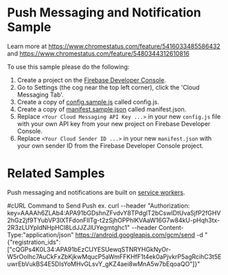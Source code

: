 Push Messaging and Notification Sample
===

Learn more at https://www.chromestatus.com/feature/5416033485586432 and https://www.chromestatus.com/feature/5480344312610816

To use this sample please do the following:

1. Create a project on the [Firebase Developer Console](https://console.firebase.google.com).
1. Go to Settings (the cog near the top left corner), click the 'Cloud Messaging Tab'.
1. Create a copy of [config.sample.js](config.sample.js) called config.js.
1. Create a copy of [manifest.sample.json](manifest.sample.json) called manifest.json.
1. Replace `<Your Cloud Messaging API Key ...>` in your new `config.js` file with your own API key from your new project on Firebase Developer Console.
4. Replace `<Your Cloud Sender ID ...>` in your new `manifest.json` with your own sender ID from the Firebase Developer Console project.

# Related Samples
  Push messaging and notifications are built on [service workers](https://github.com/GoogleChrome/samples/tree/gh-pages/service-worker).

#cURL Command to Send Push ex.
curl --header "Authorization: key=AAAAh6ZLAb4:APA91bGDshnZFvdvY8TPdglT2bCswIDtUvaSjfP2fGHV2hGz2jf9TYubVP3lXTFdonFIITg-t2zSjhOPPhlKVAaW16G7w84kU-pHqh3tx-2R3zLUYpldNHpHCl8LdJJZJlUYegmtghc1" --header Content-Type:"application/json" https://android.googleapis.com/gcm/send -d "{\"registration_ids\":[\"cQGPs4K0L34:APA91bEzCUYESUewqSTNRYHGkNyOr-W5rOoIhc7AuCkFxZbKjkwMqucP5aWmFFKHfF1t4ek0aPjvkrP5agRcihC3t5EuwrEbVukBS4E5DIsYoMHvGLsvY_gKZ4aei8wMnA5w7bEqoaQO\"]}"
